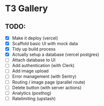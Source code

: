 # T3 Gallery

## TODO:

- [x] Make it deploy (vercel)
- [x] Scaffold basic UI with mock data
- [x] Tidy up build process
- [x] Actually setup a database (vercel postgres)
- [ ] Attach database to UI
- [ ] Add authentication (with Clerk)
- [ ] Add image upload
- [ ] Error management (with Sentry)
- [ ] Routing / image page (parallel route)
- [ ] Delete button (with server actions)
- [ ] Analytics (posthog)
- [ ] Ratelimiting (upstash)
